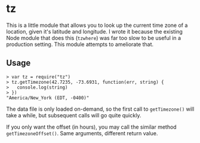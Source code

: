 tz
==

This is a little module that allows you to look up the current time zone of a
location, given it's latitude and longitude. I wrote it because the existing
Node module that does this (`tzwhere`) was far too slow to be useful in a
production setting. This module attempts to ameliorate that.

Usage
-----

    > var tz = require("tz")
    > tz.getTimezone(42.7235, -73.6931, function(err, string) {
    >   console.log(string)
    > })
    "America/New_York (EDT, -0400)"

The data file is only loaded on-demand, so the first call to `getTimezone()`
will take a while, but subsequent calls will go quite quickly.

If you only want the offset (in hours), you may call the similar method
`getTimezoneOffset()`. Same arguments, different return value.
